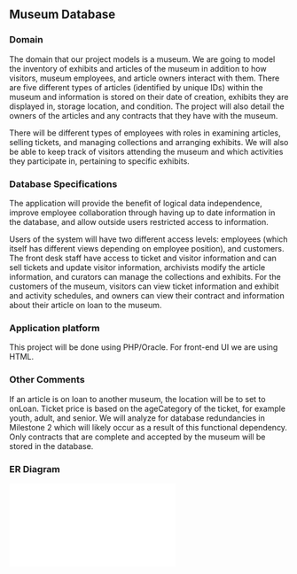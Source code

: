## Museum Database

### Domain
<p> The domain that our project models is a museum. We are going to model the inventory of
exhibits and articles of the museum in addition to how visitors, museum employees, and article owners
interact with them. There are five different types of articles (identified by unique IDs) within the museum
and information is stored on their date of creation, exhibits they are displayed in, storage location, and
condition. The project will also detail the owners of the articles and any contracts that they have with
the museum. </p>
<p> There will be different types of employees with roles in examining articles, selling tickets,
and managing collections and arranging exhibits. We will also be able to keep track of visitors attending
the museum and which activities they participate in, pertaining to specific exhibits. </p>

### Database Specifications
<p> The application will provide the benefit of logical data independence, improve employee
collaboration through having up to date information in the database, and allow outside users restricted
access to information. </p>

<p> Users of the system will have two different access levels: employees (which itself
has different views depending on employee position), and customers. The front desk staff have access to
ticket and visitor information and can sell tickets and update visitor information, archivists modify the
article information, and curators can manage the collections and exhibits. For the customers of the
museum, visitors can view ticket information and exhibit and activity schedules, and owners can view
their contract and information about their article on loan to the museum. </p>

### Application platform
<p> This project will be done using PHP/Oracle. For front-end UI we are using HTML. </p>

### Other Comments
<p> If an article is on loan to another museum, the location will be to set to onLoan. Ticket price is
based on the ageCategory of the ticket, for example youth, adult, and senior. We will analyze for
database redundancies in Milestone 2 which will likely occur as a result of this functional dependency.
Only contracts that are complete and accepted by the museum will be stored in the database. </p>

### ER Diagram
![ER_diagram](./images/version3.pdf)
